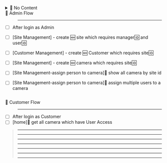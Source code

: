 <details>
  <summary>🚦 No Content </summary>
</details>

<summary>🚦 Admin Flow </summary>
  
> -----------------------------------------------------
- [ ] After login as Admin
- [ ] [Site Management] - create 🆕 site which requires manager🆔 and user🆔
  
- [ ] [Customer Management] - create 🆕 Customer which requires site🆔

- [ ] [Site Management] - create 🆕 camera which requires site🆔
- [ ] [Site Management-assign person to camera]🎯 show all camera by site id
- [ ] [Site Management-assign person to camera]🎯 assign multiple users to a camera

> ~~~~

<summary>🚦 Customer Flow </summary>
  
> -----------------------------------------------------
 - [ ] After login as Customer
 - [ ] [home]🎯 get all camera which have User Access
 
> -----------------------------------------------------
> -----------------------------------------------------
> -----------------------------------------------------
> -----------------------------------------------------
> -----------------------------------------------------
> -----------------------------------------------------
> -----------------------------------------------------